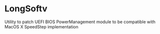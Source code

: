 # LongSoftv
Utility to patch UEFI BIOS PowerManagement module to be compatible with MacOS X SpeedStep implementation
